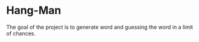 # Hang-Man
The goal of the project is to generate word and guessing the word in a limit of chances.
